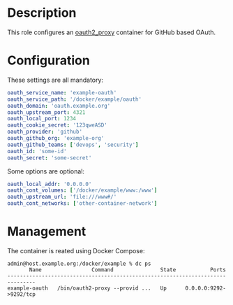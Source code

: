 # Description

This role configures an [oauth2_proxy](https://github.com/pusher/oauth2_proxy) container for GitHub based OAuth.

# Configuration

These settings are all mandatory:
```yaml
oauth_service_name: 'example-oauth'
oauth_service_path: '/docker/example/oauth'
oauth_domain: 'oauth.example.org'
oauth_upstream_port: 4321
oauth_local_port: 1234
oauth_cookie_secret: '123qweASD'
oauth_provider: 'github'
oauth_github_org: 'example-org'
oauth_github_teams: ['devops', 'security']
oauth_id: 'some-id'
oauth_secret: 'some-secret'
```
Some options are optional:
```yaml
oauth_local_addr: '0.0.0.0'
oauth_cont_volumes: ['/docker/example/www:/www']
oauth_upstream_url: 'file:///www#/'
oauth_cont_networks: ['other-container-network']
```

# Management

The container is reated using Docker Compose:
```
admin@host.example.org:/docker/example % dc ps
       Name                Command               State           Ports         
-------------------------------------------------------------------------------
example-oauth   /bin/oauth2-proxy --provid ...   Up      0.0.0.0:9292->9292/tcp
```
